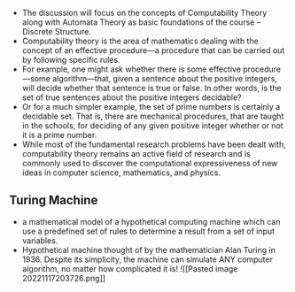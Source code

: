 - The discussion will focus on the concepts of Computability Theory along with Automata Theory as basic foundations of the course – Discrete Structure.
- Computability theory is the area of mathematics dealing with the concept of an effective procedure—a procedure that can be carried out by following specific rules. 
- For example, one might ask whether there is some effective procedure—some algorithm—that, given a sentence about the positive integers, will decide whether that sentence is true or false. In other words, is the set of true sentences about the positive integers decidable? 
- Or for a much simpler example, the set of prime numbers is certainly a decidable set. That is, there are mechanical procedures, that are taught in the schools, for deciding of any given positive integer whether or not it is a prime number.
- While most of the fundamental research problems have been dealt with, computability theory remains an active field of research and is commonly used to discover the computational expressiveness of new ideas in computer science, mathematics, and physics.

## Turing Machine
- a mathematical model of a hypothetical computing machine which can use a predefined set of rules to determine a result from a set of input variables. 
- Hypothetical machine thought of by the mathematician Alan Turing in 1936. Despite its simplicity, the machine can simulate ANY computer algorithm, no matter how complicated it is!
![[Pasted image 20221117203726.png]]